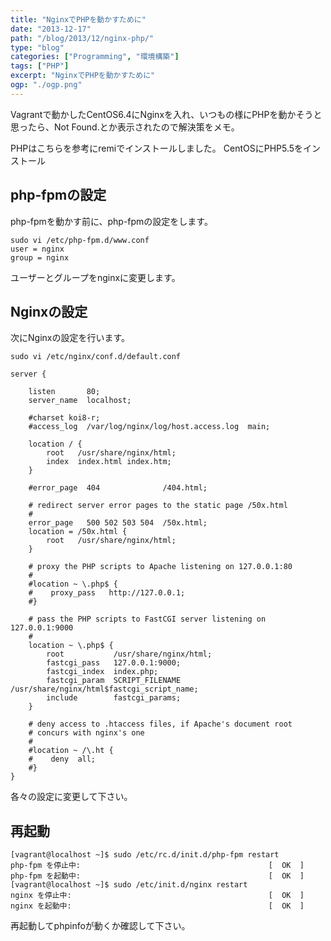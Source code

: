 ```yaml
---
title: "NginxでPHPを動かすために"
date: "2013-12-17"
path: "/blog/2013/12/nginx-php/"
type: "blog"
categories: ["Programming", "環境構築"]
tags: ["PHP"]
excerpt: "NginxでPHPを動かすために"
ogp: "./ogp.png"
---
```


Vagrantで動かしたCentOS6.4にNginxを入れ、いつもの様にPHPを動かそうと思ったら、Not Found.とか表示されたので解決策をメモ。

PHPはこちらを参考にremiでインストールしました。 CentOSにPHP5.5をインストール

## php-fpmの設定
php-fpmを動かす前に、php-fpmの設定をします。

```
sudo vi /etc/php-fpm.d/www.conf
user = nginx
group = nginx
```
ユーザーとグループをnginxに変更します。

## Nginxの設定

次にNginxの設定を行います。

```
sudo vi /etc/nginx/conf.d/default.conf
```

```
server {

    listen       80;
    server_name  localhost;

    #charset koi8-r;
    #access_log  /var/log/nginx/log/host.access.log  main;

    location / {
        root   /usr/share/nginx/html;
        index  index.html index.htm;
    }

    #error_page  404              /404.html;

    # redirect server error pages to the static page /50x.html
    #
    error_page   500 502 503 504  /50x.html;
    location = /50x.html {
        root   /usr/share/nginx/html;
    }

    # proxy the PHP scripts to Apache listening on 127.0.0.1:80
    #
    #location ~ \.php$ {
    #    proxy_pass   http://127.0.0.1;
    #}

    # pass the PHP scripts to FastCGI server listening on 127.0.0.1:9000
    #
    location ~ \.php$ {
        root           /usr/share/nginx/html;
        fastcgi_pass   127.0.0.1:9000;
        fastcgi_index  index.php;
        fastcgi_param  SCRIPT_FILENAME  /usr/share/nginx/html$fastcgi_script_name;
        include        fastcgi_params;
    }

    # deny access to .htaccess files, if Apache's document root
    # concurs with nginx's one
    #
    #location ~ /\.ht {
    #    deny  all;
    #}
}
```
各々の設定に変更して下さい。

## 再起動

```
[vagrant@localhost ~]$ sudo /etc/rc.d/init.d/php-fpm restart
php-fpm を停止中:                                          [  OK  ]
php-fpm を起動中:                                          [  OK  ]
[vagrant@localhost ~]$ sudo /etc/init.d/nginx restart
nginx を停止中:                                            [  OK  ]
nginx を起動中:                                            [  OK  ]
```
再起動してphpinfoが動くか確認して下さい。

